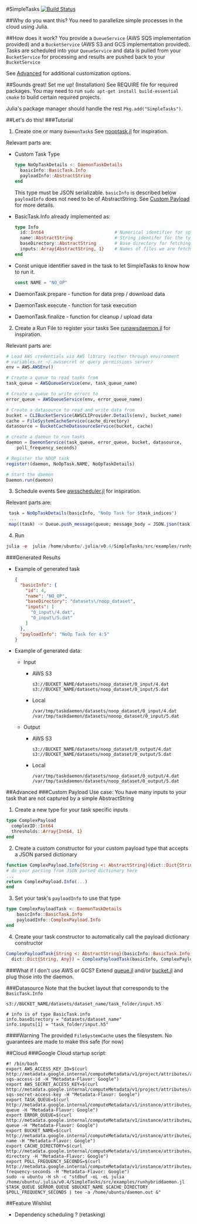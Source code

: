 #SimpleTasks [![Build Status](https://travis-ci.org/seung-lab/SimpleTasks.jl.svg?branch=master)](https://travis-ci.org/seung-lab/SimpleTasks.jl)

##Why do you want this?
You need to parallelize simple processes in the cloud using Julia.

##How does it work?
You provide a ```QueueService``` (AWS SQS implementation provided) and a ```BucketService``` (AWS S3 and GCS implementation provided).  Tasks are scheduled into your ```QueueService``` and data is pulled from your ```BucketService``` for processing and results are pushed back to your ```BucketService``` 

See [Advanced](#advanced) for additional customization options.

##Sounds great! Set me up! (Installation)
See REQUIRE file for required packages. You may need to run ```sudo apt-get install build-essential cmake``` to build certain required projects.

Julia's package manager should handle the rest ```Pkg.add("SimpleTasks")```.

##Let's do this!
###Tutorial
1. Create one or many ```DaemonTask```s
  See [nooptask.jl](src/examples/nooptask.jl) for inspiration.
  
  Relevant parts are:
  * Custom Task Type
    ``` julia
    type NoOpTaskDetails <: DaemonTaskDetails
      basicInfo::BasicTask.Info
      payloadInfo::AbstractString
    end
    ```
    
    This type must be JSON serializable. 
    ```basicInfo``` is described below
    ```payloadInfo``` does not need to be of AbstractString. See [Custom Payload](#custom-payload) for more details.
  * BasicTask.Info already implemented as:
    ``` julia
    type Info
      id::Int64                           # Numerical identifier for specific task
      name::AbstractString                # String identifer for the type of task
      baseDirectory::AbstractString       # Base directory for fetching input data
      inputs::Array{AbstractString, 1}    # Names of files we are fetching
    end
    ```
    
  * Const unique identifier saved in the task to let SimpleTasks to know how to run it.
    ``` julia
    const NAME = "NO_OP"
    ```
    
  * DaemonTask.prepare - function for data prep / download data
  * DaemonTask.execute - function for task execution
  * DaemonTask.finalize - function for cleanup / upload data

2. Create a Run File to register your tasks
  See [runawsdaemon.jl](src/examples/runawsdaemon.jl) for inspiration.
  
  Relevant parts are:
  ``` julia
  # Load AWS credentials via AWS library (either through environment
  # variables or ~/.awssecret or query permissions server)
  env = AWS.AWSEnv()
 
  # Create a queue to read tasks from
  task_queue = AWSQueueService(env, task_queue_name)

  # Create a queue to write errors to
  error_queue = AWSQueueService(env, error_queue_name)

  # Create a datasource to read and write data from
  bucket = CLIBucketService(AWSCLIProvider.Details(env), bucket_name)
  cache = FileSystemCacheService(cache_directory)
  datasource = BucketCacheDatasourceService(bucket, cache)

  # create a daemon to run tasks
  daemon = DaemonService(task_queue, error_queue, bucket, datasource,
      poll_frequency_seconds)

  # Register the NOOP task
  register!(daemon, NoOpTask.NAME, NoOpTaskDetails)

  # Start the daemon
  Daemon.run(daemon)
  ```
  
3. Schedule events
  See [awsscheduler.jl](src/examples/awsscheduler.jl) for inspiration.
  
  Relevant parts are:
  ``` julia
   task = NoOpTaskDetails(basicInfo, "NoOp Task for $task_indices")
   ...
   map((task) -> Queue.push_message(queue; message_body = JSON.json(task)), tasks)
  ```
  
4. Run
  ```julia
  julia -e  julia /home/ubuntu/.julia/v0.4/SimpleTasks/src/examples/runhybriddaemon.jl TASK_QUEUE_NAME ERROR_QUEUE_NAME BUCKET_NAME CACHE_DIRECTORY POLL_FREQUENCY_SECONDS
  ```

###Generated Results
* Example of generated task
  ``` json
  {
    "basicInfo": {
      "id": 4,
      "name": "NO_OP",
      "baseDirectory": "datasets\/noop_dataset",
      "inputs": [
        "0_input\/4.dat",
        "0_input\/5.dat"
      ]
    },
    "payloadInfo": "NoOp Task for 4:5"
  }
  ```
  
* Example of generated data:
  * Input
    * AWS S3
      ```
      s3://BUCKET_NAME/datasets/noop_dataset/0_input/4.dat
      s3://BUCKET_NAME/datasets/noop_dataset/0_input/5.dat
      ```
      
    * Local
      ```
      /var/tmp/taskdaemon/datasets/noop_dataset/0_input/4.dat
      /var/tmp/taskdaemon/datasets/nooop_dataset/0_input/5.dat
      ```
      
  * Output
    * AWS S3
      ```
      s3://BUCKET_NAME/datasets/noop_dataset/0_output/4.dat
      s3://BUCKET_NAME/datasets/noop_dataset/0_output/5.dat
      ```
      
    * Local
      ```
      /var/tmp/taskdaemon/datasets/noop_dataset/0_output/4.dat
      /var/tmp/taskdaemon/datasets/noop_dataset/0_output/5.dat
      ```
      
  

##Advanced
###Custom Payload
Use case: You have many inputs to your task that are not captured by a simple AbstractString

1. Create a new type for your task specific inputs
  ``` julia
  type ComplexPayload
    complexID::Int64
    thresholds::Array{Int64, 1}
  end
  ```
  
2. Create a custom constructor for your custom payload type that accepts a JSON parsed dictionary
  ``` julia
  function ComplexPayload.Info{String <: AbstractString}(dict::Dict{String, Any})
  # do your parsing from JSON parsed dictionary here
  ...
  return ComplexPayload.Info(...)
  end
  ```
  
3. Set your task's ```payloadInfo``` to use that type
  ``` julia
  type ComplexPayloadTask <: DaemonTaskDetails
      basicInfo::BasicTask.Info
      payloadInfo::ComplexPayload.Info
  end
  ```
  
4. Create your task constructor to automatically call the payload dictionary constructor
  ``` julia
  ComplexPayloadTask{String <: AbstractString}(basicInfo::BasicTask.Info,
    dict::Dict{String, Any}) = ComplexPayloadTask(basicInfo, ComplexPayload.Info(dict))
  ```

###What if I don't use AWS or GCS?
Extend [queue.jl](src/services/queue.jl) and/or [bucket.jl](src/services/bucket.jl) and plug those into the daemon.

###Datasource
Note that the bucket layout that corresponds to the ```BasicTask.Info```

```
s3://BUCKET_NAME/datasets/dataset_name/task_folder/input.h5
```

```
# info is of type BasicTask.info
info.baseDirectory = "datasets/dataset_name"
info.inputs[1] = "task_folder/input.h5"
```

####Warning
The provided ```FileSystemCache``` uses the filesystem. No guarantees are made to make this safe (for now)

##Cloud
###Google Cloud startup script:
```
#! /bin/bash
export AWS_ACCESS_KEY_ID=$(curl http://metadata.google.internal/computeMetadata/v1/project/attributes/aws-sqs-access-id -H "Metadata-Flavor: Google")
export AWS_SECRET_ACCESS_KEY=$(curl http://metadata.google.internal/computeMetadata/v1/project/attributes/aws-sqs-secret-access-key -H "Metadata-Flavor: Google")
export TASK_QUEUE=$(curl http://metadata.google.internal/computeMetadata/v1/instance/attributes/task-queue -H "Metadata-Flavor: Google")
export ERROR_QUEUE=$(curl http://metadata.google.internal/computeMetadata/v1/instance/attributes/error-queue -H "Metadata-Flavor: Google")
export BUCKET_NAME=$(curl http://metadata.google.internal/computeMetadata/v1/instance/attributes/bucket-name -H "Metadata-Flavor: Google")
export CACHE_DIRECTORY=$(curl http://metadata.google.internal/computeMetadata/v1/instance/attributes/cache-directory -H "Metadata-Flavor: Google")
export POLL_FREQUENCY_SECONDS=$(curl http://metadata.google.internal/computeMetadata/v1/instance/attributes/poll-frequency-seconds -H "Metadata-Flavor: Google")
sudo -u ubuntu -H sh -c "stdbuf -oL -eL julia /home/ubuntu/.julia/v0.4/SimpleTasks/src/examples/runhybriddaemon.jl $TASK_QUEUE $ERROR_QUEUE $BUCKET_NAME $CACHE_DIRECTORY $POLL_FREQUENCY_SECONDS | tee -a /home/ubuntu/daemon.out &"
```

##Feature Wishlist
* Dependency scheduling ? (retasking)

